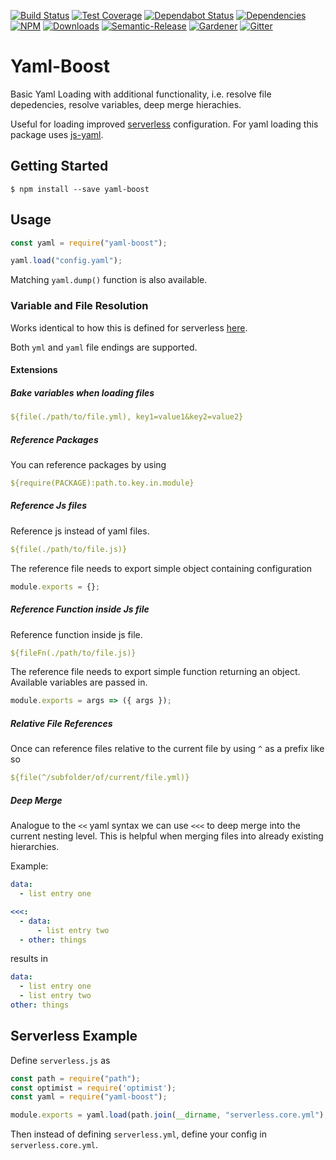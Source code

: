 [![Build Status](https://img.shields.io/travis/simlu/yaml-boost/master.svg)](https://travis-ci.org/simlu/yaml-boost)
[![Test Coverage](https://img.shields.io/coveralls/simlu/yaml-boost/master.svg)](https://coveralls.io/github/simlu/yaml-boost?branch=master)
[![Dependabot Status](https://api.dependabot.com/badges/status?host=github&repo=simlu/yaml-boost)](https://dependabot.com)
[![Dependencies](https://david-dm.org/simlu/yaml-boost/status.svg)](https://david-dm.org/simlu/yaml-boost)
[![NPM](https://img.shields.io/npm/v/yaml-boost.svg)](https://www.npmjs.com/package/yaml-boost)
[![Downloads](https://img.shields.io/npm/dt/yaml-boost.svg)](https://www.npmjs.com/package/yaml-boost)
[![Semantic-Release](https://github.com/blackflux/js-gardener/blob/master/assets/icons/semver.svg)](https://github.com/semantic-release/semantic-release)
[![Gardener](https://github.com/blackflux/js-gardener/blob/master/assets/badge.svg)](https://github.com/blackflux/js-gardener)
[![Gitter](https://github.com/simlu/js-gardener/blob/master/assets/icons/gitter.svg)](https://gitter.im/simlu/yaml-boost)

# Yaml-Boost

Basic Yaml Loading with additional functionality, i.e. resolve file depedencies, resolve variables, deep merge hierachies.

Useful for loading improved [serverless](https://serverless.com/) configuration. For yaml loading this package uses [js-yaml](https://github.com/nodeca/js-yaml).

## Getting Started

    $ npm install --save yaml-boost

## Usage

<!-- eslint-disable import/no-unresolved, import/no-extraneous-dependencies -->
```js
const yaml = require("yaml-boost");

yaml.load("config.yaml");
```

Matching `yaml.dump()` function is also available.

### Variable and File Resolution

Works identical to how this is defined for serverless [here](https://serverless.com/framework/docs/providers/aws/guide/variables/).

Both `yml` and `yaml` file endings are supported.

#### Extensions

##### Bake variables when loading files

```yaml
${file(./path/to/file.yml), key1=value1&key2=value2}
```

##### Reference Packages

You can reference packages by using

```yaml
${require(PACKAGE):path.to.key.in.module}
```

##### Reference Js files

Reference js instead of yaml files.

```yaml
${file(./path/to/file.js)}
```

The reference file needs to export simple object containing configuration

```js
module.exports = {};
```

##### Reference Function inside Js file

Reference function inside js file.

```yaml
${fileFn(./path/to/file.js)}
```

The reference file needs to export simple function returning an object. Available variables are passed in.

```js
module.exports = args => ({ args });
```

##### Relative File References

Once can reference files relative to the current file by using `^` as a prefix like so

```yaml
${file(^/subfolder/of/current/file.yml)}
``` 

##### Deep Merge

Analogue to the `<<` yaml syntax we can use `<<<` to deep merge into the current nesting level.
This is helpful when merging files into already existing hierarchies.

Example:

```yaml
data:
  - list entry one

<<<:
  - data:
      - list entry two
  - other: things
```

results in

```yaml
data:
  - list entry one
  - list entry two
other: things
```

## Serverless Example

Define `serverless.js` as

<!-- eslint-disable import/no-unresolved, import/no-extraneous-dependencies -->
```js
const path = require("path");
const optimist = require('optimist');
const yaml = require("yaml-boost");

module.exports = yaml.load(path.join(__dirname, "serverless.core.yml"), optimist.argv);
```

Then instead of defining `serverless.yml`, define your config in `serverless.core.yml`.
